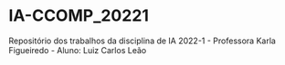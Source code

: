 # IA-CCOMP_20221
Repositório dos trabalhos da disciplina de IA 2022-1 - Professora Karla Figueiredo - Aluno: Luiz Carlos Leão
